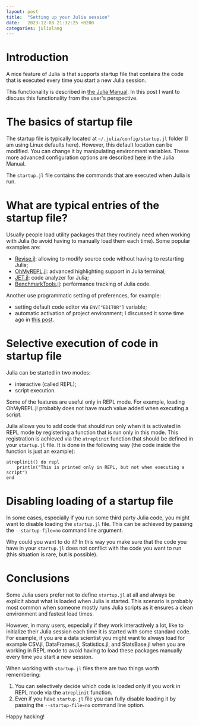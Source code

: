 ```yaml
---
layout: post
title:  "Setting up your Julia session"
date:   2023-12-08 21:32:25 +0200
categories: julialang
---
```


# Introduction

A nice feature of Julia is that supports startup file that contains the code
that is executed every time you start a new Julia session.

This functionality is described in [the Julia Manual][jman].
In this post I want to discuss this functionality from the user's perspective.

# The basics of startup file

The startup file is typically located at `~/.julia/config/startup.jl` folder
(I am using Linux defaults here). However, this default location can be modified.
You can change it by manipulating environment variables. These more advanced
configuration options are described [here][jfiles] in the Julia Manual.

The `startup.jl` file contains the commands that are executed when Julia is run.

# What are typical entries of the startup file?

Usually people load utility packages that they routinely need when working with
Julia (to avoid having to manually load them each time). Some popular examples are:

* [Revise.jl][revise]: allowing to modify source code without having to restarting Julia;
* [OhMyREPL.jl][repl]: advanced highlighting support in Julia terminal;
* [JET.jl][jet]: code analyzer for Julia;
* [BenchmarkTools.jl][bt]: performance tracking of Julia code.

Another use programmatic setting of preferences, for example:

* setting default code editor via `ENV["EDITOR"]` variable;
* automatic activation of project environment; I discussed it some time ago in [this post][act].

# Selective execution of code in startup file

Julia can be started in two modes:

* interactive (called REPL);
* script execution.

Some of the features are useful only in REPL mode. For example, loading OhMyREPL.jl
probably does not have much value added when executing a script.

Julia allows you to add code that should run only when it is activated in REPL mode
by registering a function that is run only in this mode. This registration is achieved
via the `atreplinit` function that should be defined in your `startup.jl` file.
It is done in the following way (the code inside the function is just an example):

```
atreplinit() do repl
    println("This is printed only in REPL, but not when executing a script")
end
```

# Disabling loading of a startup file

In some cases, especially if you run some third party Julia code, you might want
to disable loading the `startup.jl` file. This can be achieved by
passing the `--startup-file=no` command line argument.

Why could you want to do it? In this way you make sure that the code you have in
your `startup.jl` does not conflict with the code you want to run (this situation
is rare, but is possible).

# Conclusions

Some Julia users prefer not to define `startup.jl` at all and always be explicit
about what is loaded when Julia is started. This scenario is probably most common
when someone mostly runs Julia scripts as it ensures a clean environment and fastest
load times.

However, in many users, especially if they work interactively a lot, like to initialize
their Julia session each time it is started with some standard code.
For example, if you are a data scientist you might want to always load for example
CSV.jl, DataFrames.jl, Statistics.jl, and StatsBase.jl when you are working in REPL mode
to avoid having to load these packages manually every time you start a new session.

When working with `startup.jl` files there are two things worth remembering:

1. You can selectively decide which code is loaded only if you work in REPL mode
   via the `atreplinit` function.
2. Even if you have `startup.jl` file you can fully disable loading it by passing
   the `--startup-file=no` command line option.

Happy hacking!

[jman]: https://docs.julialang.org/en/v1/manual/command-line-interface/#Startup-file
[jfiles]: https://docs.julialang.org/en/v1/manual/environment-variables/#JULIA_BINDIR
[revise]: https://github.com/timholy/Revise.jl
[repl]: https://github.com/KristofferC/OhMyREPL.jl
[bt]: https://github.com/JuliaCI/BenchmarkTools.jl
[jet]: https://github.com/aviatesk/JET.jl
[act]: https://bkamins.github.io/julialang/2020/05/10/julia-project-environments.html
